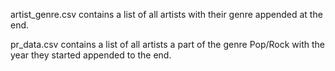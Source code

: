 artist_genre.csv contains a list of all artists with their genre appended at the end. 

pr_data.csv contains a list of all artists a part of the genre Pop/Rock with the year they started appended to the end.
